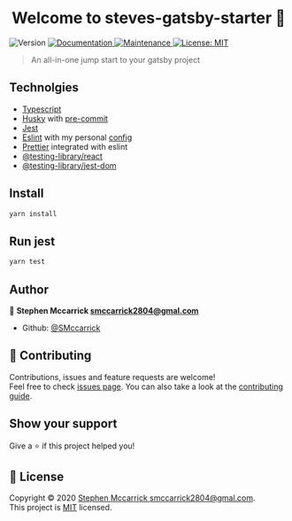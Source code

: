 <h1 align="center">Welcome to steves-gatsby-starter 👋</h1>
<p>
  <img alt="Version" src="https://img.shields.io/badge/version-0.1.0-blue.svg?cacheSeconds=2592000" />
  <a href="https://github.com/SMccarrick/steves-gatsby-starter#readme" target="_blank">
    <img alt="Documentation" src="https://img.shields.io/badge/documentation-yes-brightgreen.svg" />
  </a>
  <a href="https://github.com/SMccarrick/steves-gatsby-starter/graphs/commit-activity" target="_blank">
    <img alt="Maintenance" src="https://img.shields.io/badge/Maintained%3F-yes-green.svg" />
  </a>
  <a href="https://github.com/SMccarrick/steves-gatsby-starter/blob/master/LICENSE" target="_blank">
    <img alt="License: MIT" src="https://img.shields.io/github/license/SMccarrick/steves-gatsby-starter" />
  </a>
</p>

> An all-in-one jump start to your gatsby project

## Technolgies

- [Typescript](https://www.typescriptlang.org/)
- [Husky](https://github.com/typicode/husky) with [pre-commit](https://github.com/okonet/lint-staged)
- [Jest](https://jestjs.io/)
- [Eslint](https://eslint.org/) with my personal [config](https://github.com/SMccarrick/sm-config)
- [Prettier](https://prettier.io/) integrated with eslint
- [@testing-library/react](https://testing-library.com/docs/react-testing-library/intro)
- [@testing-library/jest-dom](https://testing-library.com/docs/dom-testing-library/intro)

## Install

```sh
yarn install
```

## Run jest

```sh
yarn test
```

## Author

👤 **Stephen Mccarrick <smccarrick2804@gmal.com>**

- Github: [@SMccarrick](https://github.com/SMccarrick)

## 🤝 Contributing

Contributions, issues and feature requests are welcome!<br />Feel free to check [issues page](https://github.com/SMccarrick/steves-gatsby-starter/issues). You can also take a look at the [contributing guide](https://github.com/SMccarrick/steves-gatsby-starter/blob/master/CONTRIBUTING.md).

## Show your support

Give a ⭐️ if this project helped you!

## 📝 License

Copyright © 2020 [Stephen Mccarrick <smccarrick2804@gmal.com>](https://github.com/SMccarrick).<br />
This project is [MIT](https://github.com/SMccarrick/steves-gatsby-starter/blob/master/LICENSE) licensed.
